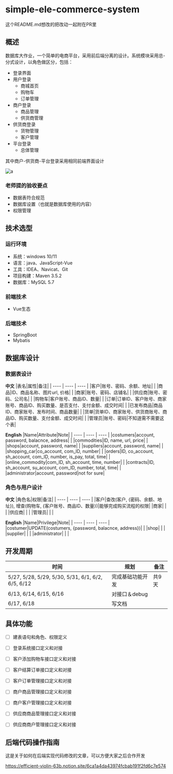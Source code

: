 # simple-ele-commerce-system

这个README.md想改的把改动一起附在PR里

## 概述

数据库大作业，一个简单的电商平台，采用前后端分离的设计。系统模块采用总-分式设计，以角色做区分，包括：

* 登录界面
* 用户登录
  * 商城首页
  * 购物车
  * 订单管理
* 商户登录
  * 商品管理
  * 供货商管理
* 供货商登录
  * 货物管理
  * 客户管理
* 平台登录
  * 总体管理

其中商户-供货商-平台登录采用相同前端界面设计

![a](http://pic.netpunk.space/images/2022/05/27/20220527145741.png)

### 老师提的验收要点

* 数据表符合规范
* 数据库设置（也就是数据库使用的内容）
* 权限管理

## 技术选型

### 运行环境

* 系统：windows 10/11
* 语言：java、JavaScript-Vue
* 工具：IDEA、Navicat、Git
* 项目构建：Maven 3.5.2
* 数据库：MySQL 5.7

### 前端技术

* Vue生态

### 后端技术

* SpringBoot
* Mybatis

## 数据库设计

### 数据表设计

**中文**
|表名|属性|备注|
| ---- | ---- | ---- |
|客户|账号、密码、余额、地址|      |
|商品|ID、商品名称、图片url, 价格|      |
|商家|账号、密码、店铺名|      |
|供应商|账号、密码、公司名|      |
|购物车|客户账号、商品ID、数量|      |
|订单|订单ID、客户账号、商家账号、商品ID、购买数量、是否支付、支付金额、成交时间|      |
|已发布商品|商品ID、商家账号、发布时间、商品数量|      |
|货单|货单ID、商家账号、供货商账号、商品ID、购买数量、支付金额、成交时间|      |
|管理员|账号、密码|不知道需不需要这个表|

**English**
|Name|Attribute|Note|
| ---- | ---- | ---- |
|costumers|account, password, balacnce, address|      |
|commodities|ID, name, url, price|      |
|shops|account, password, name|      |
|suppliers|account, password, name|      |
|shopping_car|co_account, com_ID, number|      |
|orders|ID, co_account, sh_account, com_ID, number, is_pay, total, time|      |
|online_commodity|com_ID, sh_account, time, number|      |
|contracts|ID, sh_account, su_account, com_ID, number, total, time|      |
|administrator|account, password|not for sure|

### 角色与用户设计

**中文**
|角色名|权限|备注|
| ---- | ---- | ---- |
|客户|查改(客户, {密码、余额、地址}), 增查(购物车, {客户账号、商品ID、数量})|能够完成购买流程的权限|
|商家|      |      |
|供应商|      |      |
|管理员|      |      |

**English**
|Name|Privilege|Note|
| ---- | ---- | ---- |
|costumer|UPDATE(costumers, {password, balacnce, address})|      |
|shop|      |      |
|supplier|      |      |
|administrator|      |      |

## 开发周期

|时间|规划|备注|
| ---- | ---- | ---- |
|5/27, 5/28, 5/29, 5/30, 5/31, 6/1, 6/2, 6/5, 6/12|完成基础功能开发|共9天|
|6/13, 6/14, 6/15, 6/16|对接口＆debug|      |
|6/17, 6/18|写文档|      |

## 具体功能

- [ ] 建表语句和角色、权限定义
- [ ] 登录系统接口定义和对接
- [ ] 客户添加购物车接口定义和对接
- [ ] 客户结算订单接口定义和对接
- [ ] 客户订单管理接口定义和对接
- [ ] 商户商品管理接口定义和对接
- [ ] 商户客户管理接口定义和对接
- [ ] 供应商商品管理接口定义和对接
- [ ] 供应商商户管理接口定义和对接



## 后端代码操作指南

这是关于如何在后端实现代码修改的文章，可以方便大家之后合作开发

https://efficient-violin-63b.notion.site/6ca1a4da43974fcbab191f2fd6c7e574



